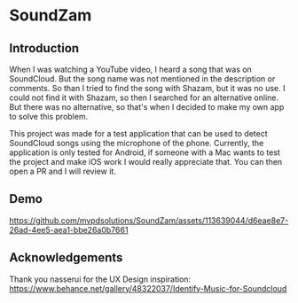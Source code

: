 # SoundZam
## Introduction
When I was watching a YouTube video, I heard a song that was on SoundCloud. But the song name was not mentioned in the description or comments. So than I tried to find the song with Shazam, but it was no use. I could not find it with Shazam, so then I searched for an alternative online. But there was no alternative, so that's when I decided to make my own app to solve this problem.

This project was made for a test application that can be used to detect SoundCloud songs using the microphone of the phone.
Currently, the application is only tested for Android, if someone with a Mac wants to test the project and make iOS work I would really appreciate that. You can then open a PR and I will review it.
## Demo
https://github.com/mvpdsolutions/SoundZam/assets/113639044/d6eae8e7-26ad-4ee5-aea1-bbe26a0b7661

## Acknowledgements
Thank you nasserui for the UX Design inspiration:
https://www.behance.net/gallery/48322037/Identify-Music-for-Soundcloud
